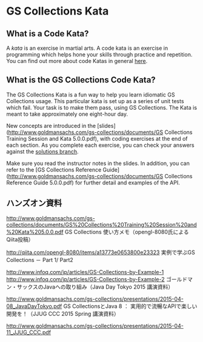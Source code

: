 # GS Collections Kata

## What is a Code Kata?
A _kata_ is an exercise in martial arts. A code kata is an exercise in programming which helps hone your skills through practice and repetition. You can find out more about code Katas in general [here](http://codekata.pragprog.com).

## What is the GS Collections Code Kata?
The GS Collections Kata is a fun way to help you learn idiomatic GS Collections usage. This particular kata is set up as a series of unit tests which fail. Your task is to make them pass, using GS Collections. The Kata is meant to take approximately one eight-hour day.

New concepts are introduced in the [slides](http://www.goldmansachs.com/gs-collections/documents/GS Collections Training Session and Kata 5.0.0.pdf), with coding exercises at the end of each section. As you complete each exercise, you can check your answers against the [solutions branch](https://github.com/goldmansachs/gs-collections-kata/tree/solutions).

Make sure you read the instructor notes in the slides. In addition, you can refer to the [GS Collections Reference Guide](http://www.goldmansachs.com/gs-collections/documents/GS Collections Reference Guide 5.0.0.pdf) for further detail and examples of the API.


## ハンズオン資料

http://www.goldmansachs.com/gs-collections/documents/GS%20Collections%20Training%20Session%20and%20Kata%205.0.0.pdf
GS Collections 使い方メモ（opengl-8080氏によるQiita投稿）

http://qiita.com/opengl-8080/items/a13773e0653800e23323
実例で学ぶGS Collections － Part 1/ Part2

http://www.infoq.com/jp/articles/GS-Collections-by-Example-1
http://www.infoq.com/jp/articles/GS-Collections-by-Example-2
ゴールドマン・サックスのJavaへの取り組み（Java Day Tokyo 2015 講演資料）

http://www.goldmansachs.com/gs-collections/presentations/2015-04-08_JavaDayTokyo.pdf
GS CollectionsとJava 8 ： 実用的で流暢なAPIで楽しい開発を！（JJUG CCC 2015 Spring 講演資料）

http://www.goldmansachs.com/gs-collections/presentations/2015-04-11_JJUG_CCC.pdf
